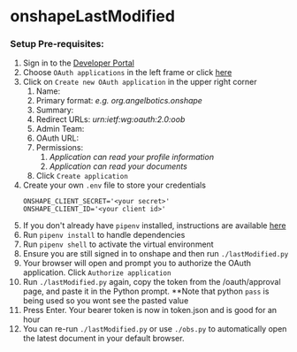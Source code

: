 # onshapeLastModified

### Setup Pre-requisites:
1. Sign in to the [Developer Portal](https://dev-portal.onshape.com/signin)
2. Choose `OAuth applications` in the left frame or click [here](https://dev-portal.onshape.com/oauthApps)
3. Click on `Create new OAuth application` in the upper right corner
    1. Name: *<Your Application Name>*
    2. Primary format: *<Inverse of your domain name>* *e.g. org.angelbotics.onshape* 
    3. Summary: *<Application description>*
    4. Redirect URLs: *urn:ietf:wg:oauth:2.0:oob*
    5. Admin Team: *<choose your team>*
    6. OAuth URL: *<leave blank>*
    7. Permissions:
        1. *Application can read your profile information*
        2. *Application can read your documents*
    8. Click `Create application`
4. Create your own `.env` file to store your credentials
    ```
    ONSHAPE_CLIENT_SECRET='<your secret>'
    ONSHAPE_CLIENT_ID='<your client id>'
    ```
5. If you don't already have `pipenv` installed, instructions are available [here](https://pypi.org/project/pipenv/)
6. Run `pipenv install` to handle dependencies
7. Run `pipenv shell` to activate the virtual environment
8. Ensure you are still signed in to onshape and then run `./lastModified.py`
9. Your browser will open and prompt you to authorize the OAuth application. Click `Authorize application`
10. Run `./lastModified.py` again, copy the token from the /oauth/approval page, and paste it in the Python prompt.  **Note that python `pass` is being used so you wont see the pasted value
11. Press Enter.  Your bearer token is now in token.json and is good for an hour
12. You can re-run `./lastModified.py` or use `./obs.py` to automatically open the latest document in your default browser.
